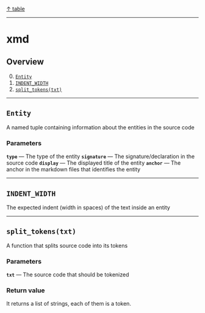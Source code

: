 [&#8593; table](table.md)
***

# xmd
## Overview
0. [`Entity`](#entity)
1. [`INDENT_WIDTH`](#indentwidth)
2. [`split_tokens(txt)`](#splittokenstxt)

---

## `Entity`
A named tuple containing information about the entities in the source code

### Parameters
**`type`** &#8213; The type of the entity
**`signature`** &#8213; The signature/declaration in the source code
**`display`** &#8213; The displayed title of the entity
**`anchor`** &#8213; The anchor in the markdown files that identifies the entity


---

## `INDENT_WIDTH`
The expected indent (width in spaces) of the text inside an entity


---

## `split_tokens(txt)`
A function that splits source code into its tokens

### Parameters
**`txt`** &#8213; The source code that should be tokenized

### Return value
It returns a list of strings, each of them is a token.


